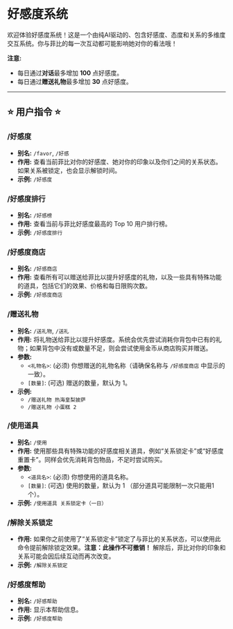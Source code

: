 # 好感度系统

欢迎体验好感度系统！这是一个由纯AI驱动的、包含好感度、态度和关系的多维度交互系统。你与菲比的每一次互动都可能影响她对你的看法哦！

**注意:**
* 每日通过**对话**最多增加 **100** 点好感度。
* 每日通过**赠送礼物**最多增加 **30** 点好感度。

---

## ⭐ 用户指令 ⭐

### /好感度
- **别名:** `/favor`, `/好感`
- **作用:** 查看当前菲比对你的好感度、她对你的印象以及你们之间的关系状态。如果关系被锁定，也会显示解锁时间。
- **示例:** `/好感度`

### /好感度排行
- **别名:** `/好感榜`
- **作用:** 查看当前与菲比好感度最高的 Top 10 用户排行榜。
- **示例:** `/好感度排行`

### /好感度商店
- **别名:** `/好感商店`
- **作用:** 查看所有可以赠送给菲比以提升好感度的礼物，以及一些具有特殊功能的道具，包括它们的效果、价格和每日限购次数。
- **示例:** `/好感度商店`

### /赠送礼物
- **别名:** `/送礼物`, `/送礼`
- **作用:** 将礼物送给菲比以提升好感度。系统会优先尝试消耗你背包中已有的礼物；如果背包中没有或数量不足，则会尝试使用金币从商店购买并赠送。
- **参数:**
    - `<礼物名>`: (必须) 你想赠送的礼物名称（请确保名称与 `/好感度商店` 中显示的一致）。
    - `[数量]`: (可选) 赠送的数量，默认为 1。
- **示例:**
    - `/赠送礼物 热海皇梨披萨`
    - `/赠送礼物 小蛋糕 2`

### /使用道具
- **别名:** `/使用`
- **作用:** 使用那些具有特殊功能的好感度相关道具，例如“关系锁定卡”或“好感度重置卡”。同样会优先消耗背包物品，不足时尝试购买。
- **参数:**
    - `<道具名>`: (必须) 你想使用的道具名称。
    - `[数量]`: (可选) 使用的数量，默认为 1 （部分道具可能限制一次只能用1个）。
- **示例:** `/使用道具 关系锁定卡（一日）`

### /解除关系锁定
- **作用:** 如果你之前使用了“关系锁定卡”锁定了与菲比的关系状态，可以使用此命令提前解除锁定效果。**注意：此操作不可撤销！** 解除后，菲比对你的印象和关系可能会因后续互动而再次改变。
- **示例:** `/解除关系锁定`

### /好感度帮助
- **别名:** `/好感帮助`
- **作用:** 显示本帮助信息。
- **示例:** `/好感度帮助`